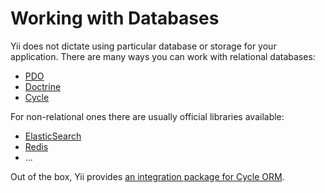# Working with Databases

Yii does not dictate using particular database or storage for your application.
There are many ways you can work with relational databases:

- [PDO](https://www.php.net/manual/en/book.pdo.php)
- [Doctrine](https://www.doctrine-project.org/)
- [Cycle](https://github.com/cycle)

For non-relational ones there are usually official libraries available:

- [ElasticSearch](https://github.com/elastic/elasticsearch-php)
- [Redis](https://redis.io/clients#php)
- ...

Out of the box, Yii provides [an integration package for Cycle ORM](https://github.com/yiisoft/yii-cycle).
